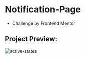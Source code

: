 # Notification-Page 
- Challenge by Frontend Mentor

## Project Preview:

![active-states](https://user-images.githubusercontent.com/94286662/210262928-cf8627e9-f911-4053-a23b-7d6404d248c4.jpg)




